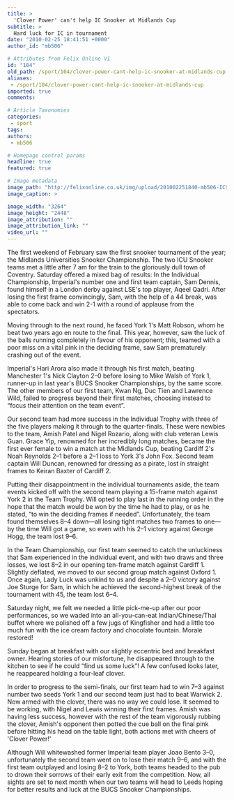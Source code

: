 ```yaml
---
title: >
  'Clover Power' can't help IC Snooker at Midlands Cup
subtitle: >
  Hard luck for IC in tournament
date: "2010-02-25 18:41:51 +0000"
author_id: "mb506"

# Attributes from Felix Online V1
id: "104"
old_path: /sport/104/clover-power-cant-help-ic-snooker-at-midlands-cup
aliases:
 - /sport/104/clover-power-cant-help-ic-snooker-at-midlands-cup
imported: true
comments:

# Article Taxonomies
categories:
 - sport
tags:
authors:
 - mb506

# Homepage control params
headline: true
featured: true

# Image metadata
image_path: "http://felixonline.co.uk/img/upload/201002251840-mb506-ICSnooke.jpg"
image_caption: >

image_width: "3264"
image_height: "2448"
image_attribution: ""
image_attribution_link: ""
video_url: ""
---
```


The first weekend of February saw the first snooker tournament of the year; the Midlands Universities Snooker Championship. The two ICU Snooker teams met a little after 7 am for the train to the gloriously dull town of Coventry. Saturday offered a mixed bag of results: In the Individual Championship, Imperial's number one and first team captain, Sam Dennis, found himself in a London derby against LSE's top player, Aqeel Qadri. After losing the first frame convincingly, Sam, with the help of a 44 break, was able to come back and win 2-1 with a round of applause from the spectators.

Moving through to the next round, he faced York 1's Matt Robson, whom he beat two years ago en route to the final. This year, however, saw the luck of the balls running completely in favour of his opponent; this, teamed with a poor miss on a vital pink in the deciding frame, saw Sam prematurely crashing out of the event.

Imperial's Hari Arora also made it through his first match, beating Manchester 1's Nick Clayton 2–0 before losing to Mike Walsh of York 1, runner-up in last year's BUCS Snooker Championships, by the same score. The other members of our first team, Kwan Ng, Duc Tien and Lawrence Wild, failed to progress beyond their first matches, choosing instead to “focus their attention on the team event”.

Our second team had more success in the Individual Trophy with three of the five players making it through to the quarter-finals. These were newbies to the team, Amish Patel and Nigel Rozario, along with club veteran Lewis Guan. Grace Yip, renowned for her incredibly long matches, became the first ever female to win a match at the Midlands Cup, beating Cardiff 2's Noah Reynolds 2–1 before a 2–1 loss to York 3's John Fox. Second team captain Will Duncan, renowned for dressing as a pirate, lost in straight frames to Keiran Baxter of Cardiff 2.

Putting their disappointment in the individual tournaments aside, the team events kicked off with the second team playing a 15-frame match against York 2 in the Team Trophy. Will opted to play last in the running order in the hope that the match would be won by the time he had to play, or as he stated, “to win the deciding frames if needed”. Unfortunately, the team found themselves 8–4 down—all losing tight matches two frames to one—by the time Will got a game, so even with his 2–1 victory against George Hogg, the team lost 9–6.

In the Team Championship, our first team seemed to catch the unluckiness that Sam experienced in the individual event, and with two draws and three losses, we lost 8–2 in our opening ten-frame match against Cardiff 1. Slightly deflated, we moved to our second group match against Oxford 1. Once again, Lady Luck was unkind to us and despite a 2–0 victory against Joe Sturge for Sam, in which he achieved the second-highest break of the tournament with 45, the team lost 6–4.

Saturday night, we felt we needed a little pick-me-up after our poor performances, so we waded into an all-you-can-eat Indian/Chinese/Thai buffet where we polished off a few jugs of Kingfisher and had a little too much fun with the ice cream factory and chocolate fountain. Morale restored!

Sunday began at breakfast with our slightly eccentric bed and breakfast owner. Hearing stories of our misfortune, he disappeared through to the kitchen to see if he could “find us some luck”! A few confused looks later, he reappeared holding a four-leaf clover.

In order to progress to the semi-finals, our first team had to win 7–3 against number two seeds York 1 and our second team just had to beat Warwick 2. Now armed with the clover, there was no way we could lose. It seemed to be working, with Nigel and Lewis winning their first frames. Amish was having less success, however with the rest of the team vigorously rubbing the clover, Amish's opponent then potted the cue ball on the final pink before hitting his head on the table light, both actions met with cheers of 'Clover Power!'

Although Will whitewashed former Imperial team player Joao Bento 3–0, unfortunately the second team went on to lose their match 9–6, and with the first team outplayed and losing 8–2 to York, both teams headed to the pub to drown their sorrows of their early exit from the competition. Now, all sights are set to next month when our two teams will head to Leeds hoping for better results and luck at the BUCS Snooker Championships.
